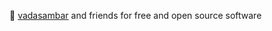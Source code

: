 :penguin: [vadasambar](https://github.com/vadasambar/) and friends for free and open source software
